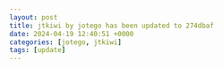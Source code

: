 ```yaml
---
layout: post
title: jtkiwi by jotego has been updated to 274dbaf
date: 2024-04-19 12:40:51 +0000
categories: [jotego, jtkiwi]
tags: [update]
---
```


